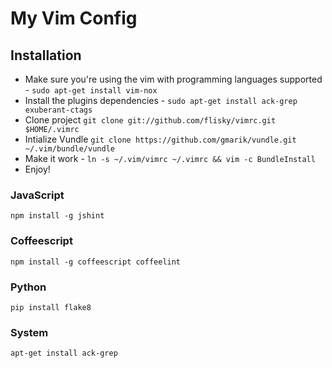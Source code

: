 My Vim Config
=============

Installation
------------
* Make sure you're using the vim with programming languages supported -
`sudo apt-get install vim-nox`
* Install the plugins dependencies -
`sudo apt-get install ack-grep exuberant-ctags`
* Clone project
`git clone git://github.com/flisky/vimrc.git $HOME/.vimrc`
* Intialize Vundle
`git clone https://github.com/gmarik/vundle.git ~/.vim/bundle/vundle`
* Make it work -
`ln -s ~/.vim/vimrc ~/.vimrc && vim -c BundleInstall`
* Enjoy!

### JavaScript
`npm install -g jshint`

### Coffeescript
`npm install -g coffeescript coffeelint`

### Python
`pip install flake8`

### System
`apt-get install ack-grep`
